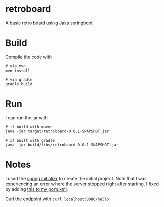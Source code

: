 # retroboard
A basic retro board using Java springboot

# Build
Compile the code with 
```
# via mvn
mvn install

# via gradle
gradle build
```

# Run
I can run the jar with
```
# if build with maven
java -jar target/retroboard-0.0.1-SNAPSHOT.jar

# if built with gradle
java -jar build/libs/retroboard-0.0.1-SNAPSHOT.jar
```

# Notes
I used the [spring initializr](https://start.spring.io/) to create the initial project. Note that I was experiencing an error where the server stopped right after starting. I fixed by adding [this to my pom.xml](https://stackoverflow.com/a/38400929).

Curl the endpoint with `curl localhost:8080/hello`
